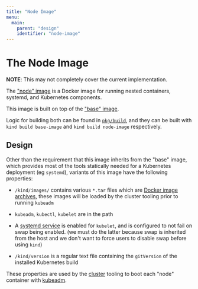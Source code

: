 ```yaml
---
title: "Node Image"
menu:
  main:
    parent: "design"
    identifier: "node-image"
---
```

# The Node Image


**NOTE**: This may not completely cover the current implementation.

The ["node" image][node image] is a Docker image for running
nested containers, systemd, and Kubernetes components.

This image is built on top of the ["base" image][base image].

Logic for building both can be found in [`pkg/build`][build package],
and they can be built with `kind build base-image` and `kind build node-image` respectively.

## Design

Other than the requirement that this image inherits from the "base" image, which
provides most of the tools statically needed for a Kubernetes deployment
(eg `systemd`), variants of this image have the following properties:

- `/kind/images/` contains various `*.tar` files which are 
[Docker image archives][docker image archives],
these images will be loaded by the cluster tooling prior to running `kubeadm`

- `kubeadm`, `kubectl`, `kubelet` are in the path

- A [systemd service][systemd service] is enabled for `kubelet`, and is
configured to not fail on swap being enabled. (we must do the latter because 
swap is inherited from the host and we don't want to force users to disable swap 
before using `kind`)

- `/kind/version` is a regular text file containing the `gitVersion` of the
installed Kubernetes build

These properties are used by the [cluster][cluster package] tooling to boot
each "node" container with [kubeadm][kubeadm].

[node image]: https://sigs.k8s.io/kind/images/node
[base image]: /docs/design/base-image
[build package]: https://sigs.k8s.io/kind/pkg/build
[cluster package]: https://sigs.k8s.io/kind/pkg/cluster
[docker image archives]: https://docs.docker.com/engine/reference/commandline/save/
[systemd service]: https://www.freedesktop.org/software/systemd/man/systemd.service.html
[kubeadm]: https://kubernetes.io/docs/reference/setup-tools/kubeadm/kubeadm/
